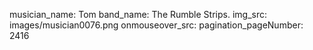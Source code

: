 musician_name: Tom
band_name: The Rumble Strips.
img_src: images/musician0076.png
onmouseover_src: 
pagination_pageNumber: 2416